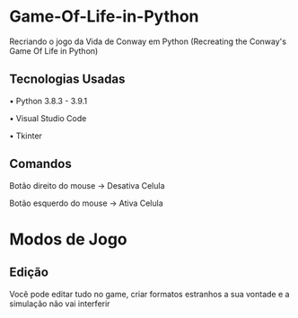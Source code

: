 # Game-Of-Life-in-Python
Recriando o jogo da Vida de Conway em Python (Recreating the Conway's Game Of Life in Python)

## Tecnologias Usadas
• Python 3.8.3 - 3.9.1

• Visual Studio Code

• Tkinter

## Comandos

Botão direito do mouse → Desativa Celula

Botão esquerdo do mouse → Ativa Celula

# Modos de Jogo

## Edição

Você pode editar tudo no game, criar formatos estranhos a sua vontade e a simulação não vai interferir

